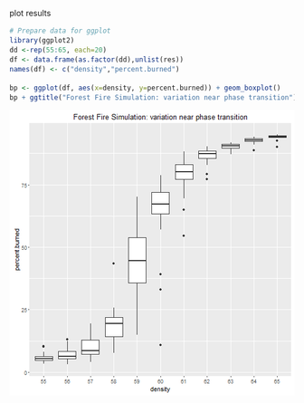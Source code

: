 ---
---
  
  plot results
  

~~~r
# Prepare data for ggplot
library(ggplot2)
dd <-rep(55:65, each=20)
df <- data.frame(as.factor(dd),unlist(res))
names(df) <- c("density","percent.burned")

bp <- ggplot(df, aes(x=density, y=percent.burned)) + geom_boxplot()
bp + ggtitle("Forest Fire Simulation: variation near phase transition")
~~~

![plot of chunk unnamed-chunk-1](/rnetlogo-lesson/../images/unnamed-chunk-1-1.png)
